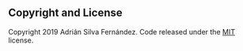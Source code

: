 ## Copyright and License

Copyright 2019 Adrián Silva Fernández. Code released under the [MIT](LICENSE) license.
